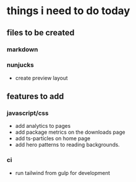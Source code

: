 # things i need to do today

## files to be created

### markdown

### nunjucks

- create preview layout

## features to add 
### javascript/css

- add analytics to pages
- add package metrics on the downloads page
- add ts-particles on home page
- add hero patterns to reading backgrounds.


### ci

- run tailwind from gulp for development